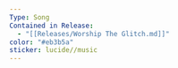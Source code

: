 ```yaml
---
Type: Song
Contained in Release:
  - "[[Releases/Worship The Glitch.md]]"
color: "#eb3b5a"
sticker: lucide//music
---
```

